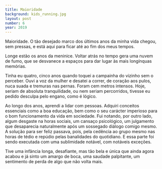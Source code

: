 ```yaml
---
title: Maioridade
background: kids_running.jpg
layout: post
number: 6
year: 2019
---
```


Maioridade. O tão desejado marco dos últimos anos da minha vida chegou, sem pressas, e está aqui para ficar até ao fim dos meus tempos.

Longe estão os anos da meninice. Voltar atrás no tempo gera uma nuvem de fumo, que se desvanece a espaços para dar lugar às mais longínquas memórias.

Tinha eu quatro, cinco anos quando toquei a campainha do vizinho sem o perceber. Ouvi a voz da mulher e desatei a correr, de coração aos pulos, nuca suada e tremuras nas pernas. Foram cem metros intensos. Hoje, seriam de absoluta tranquilidade, ou nem seriam percorridos, tivesse eu pedido desculpa pelo engano, como é lógico.

Ao longo dos anos, aprendi a lidar com pessoas. Adquiri conceitos essenciais como a boa educação, bem como o seu carácter imperioso para o bom funcionamento da vida em sociedade. Fui notando, por outro lado, algum desgaste na horas sociais, um cansaço psicológico, um julgamento que desaparecia naturalmente após um sossegado diálogo comigo mesmo. A solução para ser feliz passava, pois, pela cedência ao grupo mesmo nas horas de tédio e repúdio pelas banalidades do quotidiano. E essa parte foi sendo executada com uma sublimidade notável, com notáveis exceções.

Tive uma infância longa, desafiante, mas tão bela e única que ainda agora acabou e já sinto um amargo de boca, uma saudade palpitante, um sentimento de perda de algo que não volta mais.